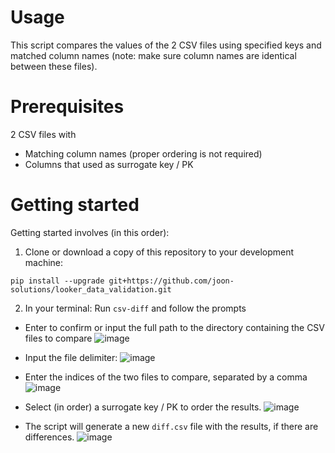 # Usage 
This script compares the values of the 2 CSV files using specified keys and matched column names (note: make sure column names are identical between these files).

# Prerequisites
2 CSV files with 
- Matching column names (proper ordering is not required)
- Columns that used as surrogate key / PK

# Getting started
Getting started involves (in this order):
1. Clone or download a copy of this repository to your development machine:
```
pip install --upgrade git+https://github.com/joon-solutions/looker_data_validation.git
```

2. In your terminal:
Run `csv-diff` and follow the prompts
- Enter to confirm or input the full path to the directory containing the CSV files to compare
  ![image](https://github.com/user-attachments/assets/96574b8a-7e14-4491-8b08-8c7424d8d48c)
  
- Input the file delimiter:
  ![image](https://github.com/user-attachments/assets/1ff7dce5-ef20-4fc4-9232-7f76467da0df)
  
- Enter the indices of the two files to compare, separated by a comma
  ![image](https://github.com/user-attachments/assets/aa0df05b-1905-422f-9e35-ca661eca6b9c)
  
- Select (in order) a surrogate key / PK to order the results.
  ![image](https://github.com/user-attachments/assets/18235951-3624-4553-9905-b1071e0b23b9)

- The script will generate a new `diff.csv` file with the results, if there are differences.
  ![image](https://github.com/user-attachments/assets/e8a7b48d-6992-4399-bb77-69c3220e4202)
